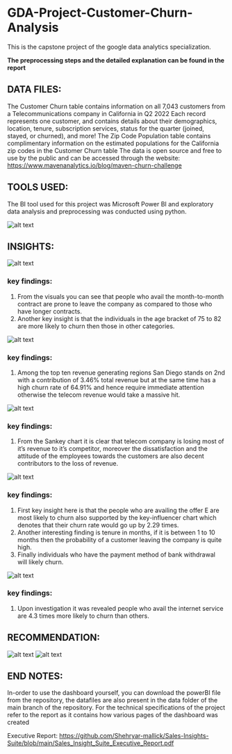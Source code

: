 # GDA-Project-Customer-Churn-Analysis
This is the capstone project of the google data analytics specialization.

**The preprocessing steps and the detailed explanation can be found in the report**

## DATA FILES:
The Customer Churn table contains information on all 7,043 customers from a Telecommunications company in California in Q2 2022
Each record represents one customer, and contains details about their demographics, location, tenure, subscription services, status for the quarter (joined, stayed, or churned), and more!
The Zip Code Population table contains complimentary information on the estimated populations for the California zip codes in the Customer Churn table
The data is open source and free to use by the public and can be accessed through the website: https://www.mavenanalytics.io/blog/maven-churn-challenge

## TOOLS USED:
The BI tool used for this project was Microsoft Power BI and exploratory data analysis and preprocessing was conducted using python.

![alt text](https://github.com/Shehryar-mallick/GDA-Project-Customer-Churn-Analysis/blob/main/Assets/1_Home.png)

## INSIGHTS:

![alt text](https://github.com/Shehryar-mallick/GDA-Project-Customer-Churn-Analysis/blob/main/Assets/2_General_stats.png)
### key findings:
1) From the visuals you can see that people who avail the month-to-month contract are prone to leave the company as compared to those who have longer contracts.
2) Another key insight is that the individuals in the age bracket of 75 to 82 are more likely to churn then those in other categories.

![alt text](https://github.com/Shehryar-mallick/GDA-Project-Customer-Churn-Analysis/blob/main/Assets/3_Geospatial_Analysis.png)
### key findings:
1) Among the top ten revenue generating regions San Diego stands on 2nd with a contribution of 3.46% total revenue but at the same time has a high churn rate of 64.91% and hence require immediate attention otherwise the telecom revenue would take a massive hit.

![alt text](https://github.com/Shehryar-mallick/GDA-Project-Customer-Churn-Analysis/blob/main/Assets/4_Feedback.png)
### key findings:
1) From the Sankey chart it is clear that telecom company is losing most of it’s revenue to it’s competitor, moreover the dissatisfaction and the attitude of the employees towards the customers are also decent contributors to the loss of revenue.

![alt text](https://github.com/Shehryar-mallick/GDA-Project-Customer-Churn-Analysis/blob/main/Assets/5_Subscription_Analysis.png)
### key findings:
1) First key insight here is that the people who are availing the offer E are most likely to churn also supported by the key-influencer chart which denotes that their churn rate would go up by 2.29 times.
2) Another interesting finding is tenure in months, if it is between 1 to 10 months then the probability of a customer leaving the company is quite high.
3) Finally individuals who have the payment method of bank withdrawal will likely churn.

![alt text](https://github.com/Shehryar-mallick/GDA-Project-Customer-Churn-Analysis/blob/main/Assets/6_Internet_service.png)
### key findings:
1) Upon investigation it was revealed people who avail the internet service are 4.3 times more likely to churn than others.

## RECOMMENDATION:
![alt text](https://github.com/Shehryar-mallick/GDA-Project-Customer-Churn-Analysis/blob/main/Assets/7_Recommendations_1.png) ![alt text](https://github.com/Shehryar-mallick/GDA-Project-Customer-Churn-Analysis/blob/main/Assets/7_Recommendations_2.png)

## END NOTES:
In-order to use the dashboard yourself, you can download the powerBI file from the repository, the datafiles are also present in the data folder of the main branch of the repository.
For the technical specifications of the project refer to the report as it contains how various pages of the dashboard was created

Executive Report: https://github.com/Shehryar-mallick/Sales-Insights-Suite/blob/main/Sales_Insight_Suite_Executive_Report.pdf
